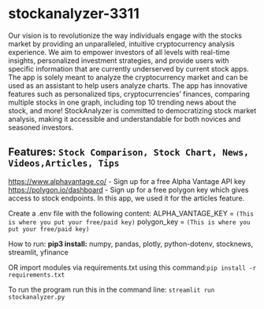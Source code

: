 # stockanalyzer-3311
Our vision is to revolutionize the way individuals engage with the stocks market by providing an unparalleled, intuitive cryptocurrency analysis experience. We aim to empower investors of all levels with real-time insights, personalized investment strategies, and provide users with specific information that are currently underserved by current stock apps. The app is solely meant to analyze the cryptocurrency market and can be used as an assistant to help users analyze charts. The app has innovative features such as personalized tips, cryptocurrencies’ finances, comparing multiple stocks in one graph, including top 10 trending news about the stock, and more! StockAnalyzer is committed to democratizing stock market analysis, making it accessible and understandable for both novices and seasoned investors.

Features: `Stock Comparison, Stock Chart, News, Videos,Articles, Tips`
--------------------------------------------------------------------------------------------------------------------------------------------------------------------------------

https://www.alphavantage.co/ - Sign up for a free Alpha Vantage API key 
https://polygon.io/dashboard - Sign up for a free polygon key which gives access to stock endpoints. In this app, we used it for the articles feature.

Create a .env file with the following content:
ALPHA_VANTAGE_KEY =  ``(This is where you put your free/paid key)``
polygon_key = ``(This is where you put your free/paid key)``

How to run:
**pip3 install:**
numpy,
pandas,
plotly,
python-dotenv,
stocknews,
streamlit,
yfinance

OR import modules via requirements.txt using this command:``pip install -r requirements.txt``

To run the program run this in the command line:
``streamlit run stockanalyzer.py``
